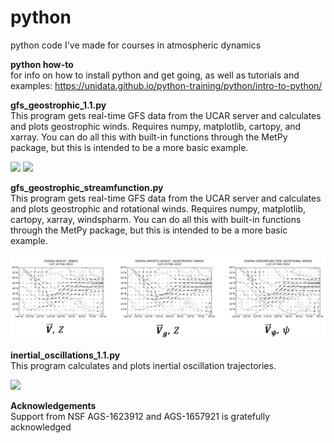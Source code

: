 
# python

python code I've made for courses in atmospheric dynamics

<b> python how-to </b>
</br>
for info on how to install python and get going, as well as tutorials and examples:
https://unidata.github.io/python-training/python/intro-to-python/

<b> gfs_geostrophic_1.1.py </b>
</br>
This program gets real-time GFS data from the UCAR server and calculates and plots geostrophic winds.  Requires numpy, matplotlib, cartopy, and xarray. You can do all this with built-in functions through the MetPy package, but this is intended to be a more basic example.

<p float="left">
  <img src="figures/obs_winds.gif" width="400" />
  <img src="figures/geo_winds.gif" width="400" /> 
</p>

<b> gfs_geostrophic_streamfunction.py </b>
</br>
This program gets real-time GFS data from the UCAR server and calculates and plots geostrophic and rotational winds.  Requires numpy, matplotlib, cartopy, xarray, windspharm. You can do all this with built-in functions through the MetPy package, but this is intended to be a more basic example.

<p float="left">
  <img src="figures/geo_winds_geostream.gif" width="800" /> 
</p>

<b> inertial_oscillations_1.1.py </b>
</br>
This program calculates and plots inertial oscillation trajectories.

 <img src="figures/traj.gif" width="200" />

<b> Acknowledgements </b>
</br>
Support from NSF AGS-1623912 and AGS-1657921 is gratefully acknowledged



